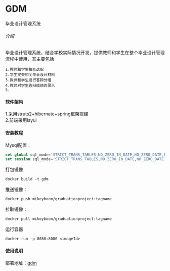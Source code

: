 # GDM
毕业设计管理系统
###### 介绍
毕业设计管理系统，结合学校实际情况开发，提供教师和学生在整个毕业设计管理流程中使用，其主要包括
````text
1.教师和学生相互选取  
2.学生提交相关毕业设计材料
3.教师和学生进行答辩分组
4.教师对学生答辩成绩的录入
5.
````


#### 软件架构
1.采用struts2+hibernate+spring框架搭建  
2.前端采用layui


#### 安装教程

Mysql配置：
````sql
set global sql_mode='STRICT_TRANS_TABLES,NO_ZERO_IN_DATE,NO_ZERO_DATE,ERROR_FOR_DIVISION_BY_ZERO,NO_AUTO_CREATE_USER,NO_ENGINE_SUBSTITUTION';
set session sql_mode='STRICT_TRANS_TABLES,NO_ZERO_IN_DATE,NO_ZERO_DATE,ERROR_FOR_DIVISION_BY_ZERO,NO_AUTO_CREATE_USER,NO_ENGINE_SUBSTITUTION';
````
打包镜像
```dockerfile
docker build -t gdm
```
推送镜像：
```dockerfile
docker push mikeyboom/graduationproject:tagname
```
拉取镜像：
```dockerfile
docker pull mikeyboom/graduationproject:tagname
```
运行容器
````dockerfile
docker run -p 8080:8080 <imageId>
````
#### 使用说明
部署地址：[gdm](http://47.106.210.183:8888/gdm_war_exploded/)



